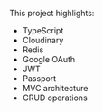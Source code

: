 This project highlights:

- TypeScript
- Cloudinary
- Redis
- Google OAuth
- JWT
- Passport
- MVC architecture
- CRUD operations
